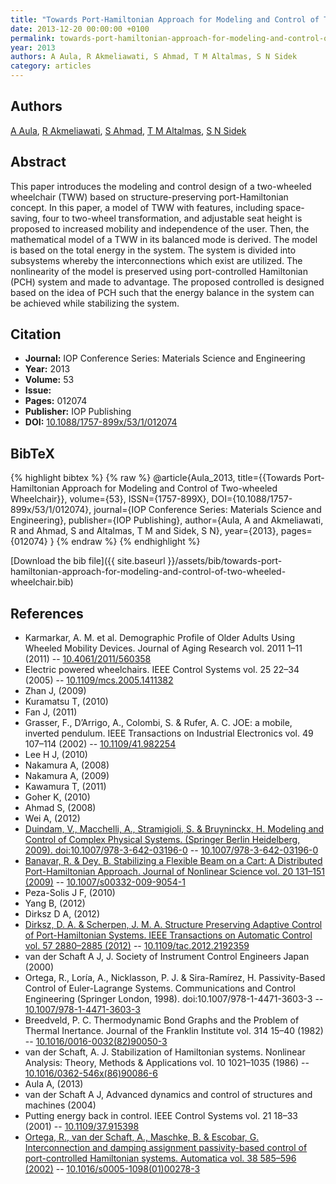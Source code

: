 ```yaml
---
title: "Towards Port-Hamiltonian Approach for Modeling and Control of Two-wheeled Wheelchair"
date: 2013-12-20 00:00:00 +0100
permalink: towards-port-hamiltonian-approach-for-modeling-and-control-of-two-wheeled-wheelchair
year: 2013
authors: A Aula, R Akmeliawati, S Ahmad, T M Altalmas, S N Sidek
category: articles
---
```

 
## Authors
[A Aula](authors/a-aula), [R Akmeliawati](authors/r-akmeliawati), [S Ahmad](authors/s-ahmad), [T M Altalmas](authors/t-m-altalmas), [S N Sidek](authors/s-n-sidek)
 
## Abstract
This paper introduces the modeling and control design of a two-wheeled wheelchair (TWW) based on structure-preserving port-Hamiltonian concept. In this paper, a model of TWW with features, including space-saving, four to two-wheel transformation, and adjustable seat height is proposed to increased mobility and independence of the user. Then, the mathematical model of a TWW in its balanced mode is derived. The model is based on the total energy in the system. The system is divided into subsystems whereby the interconnections which exist are utilized. The nonlinearity of the model is preserved using port-controlled Hamiltonian (PCH) system and made to advantage. The proposed controlled is designed based on the idea of PCH such that the energy balance in the system can be achieved while stabilizing the system.
 
## Citation
- **Journal:** IOP Conference Series: Materials Science and Engineering
- **Year:** 2013
- **Volume:** 53
- **Issue:** 
- **Pages:** 012074
- **Publisher:** IOP Publishing
- **DOI:** [10.1088/1757-899x/53/1/012074](https://doi.org/10.1088/1757-899x/53/1/012074)
 
## BibTeX
{% highlight bibtex %}
{% raw %}
@article{Aula_2013,
  title={{Towards Port-Hamiltonian Approach for Modeling and Control of Two-wheeled Wheelchair}},
  volume={53},
  ISSN={1757-899X},
  DOI={10.1088/1757-899x/53/1/012074},
  journal={IOP Conference Series: Materials Science and Engineering},
  publisher={IOP Publishing},
  author={Aula, A and Akmeliawati, R and Ahmad, S and Altalmas, T M and Sidek, S N},
  year={2013},
  pages={012074}
}
{% endraw %}
{% endhighlight %}
 
[Download the bib file]({{ site.baseurl }}/assets/bib/towards-port-hamiltonian-approach-for-modeling-and-control-of-two-wheeled-wheelchair.bib)
 
## References
- Karmarkar, A. M. et al. Demographic Profile of Older Adults Using Wheeled Mobility Devices. Journal of Aging Research vol. 2011 1–11 (2011) -- [10.4061/2011/560358](https://doi.org/10.4061/2011/560358)
- Electric powered wheelchairs. IEEE Control Systems vol. 25 22–34 (2005) -- [10.1109/mcs.2005.1411382](https://doi.org/10.1109/mcs.2005.1411382)
- Zhan J, (2009)
- Kuramatsu T, (2010)
- Fan J, (2011)
- Grasser, F., D’Arrigo, A., Colombi, S. & Rufer, A. C. JOE: a mobile, inverted pendulum. IEEE Transactions on Industrial Electronics vol. 49 107–114 (2002) -- [10.1109/41.982254](https://doi.org/10.1109/41.982254)
- Lee H J, (2010)
- Nakamura A, (2008)
- Nakamura A, (2009)
- Kawamura T, (2011)
- Goher K, (2010)
- Ahmad S, (2008)
- Wei A, (2012)
- [Duindam, V., Macchelli, A., Stramigioli, S. & Bruyninckx, H. Modeling and Control of Complex Physical Systems. (Springer Berlin Heidelberg, 2009). doi:10.1007/978-3-642-03196-0](modeling-and-control-of-complex-physical-systems) -- [10.1007/978-3-642-03196-0](https://doi.org/10.1007/978-3-642-03196-0)
- [Banavar, R. & Dey, B. Stabilizing a Flexible Beam on a Cart: A Distributed Port-Hamiltonian Approach. Journal of Nonlinear Science vol. 20 131–151 (2009)](stabilizing-a-flexible-beam-on-a-cart-a-distributed-port-hamiltonian-approach) -- [10.1007/s00332-009-9054-1](https://doi.org/10.1007/s00332-009-9054-1)
- Peza-Solis J F, (2010)
- Yang B, (2012)
- Dirksz D A, (2012)
- [Dirksz, D. A. & Scherpen, J. M. A. Structure Preserving Adaptive Control of Port-Hamiltonian Systems. IEEE Transactions on Automatic Control vol. 57 2880–2885 (2012)](structure-preserving-adaptive-control-of-port-hamiltonian-systems) -- [10.1109/tac.2012.2192359](https://doi.org/10.1109/tac.2012.2192359)
- van der Schaft A J, J. Society of Instrument Control Engineers Japan (2000)
- Ortega, R., Loría, A., Nicklasson, P. J. & Sira-Ramírez, H. Passivity-Based Control of Euler-Lagrange Systems. Communications and Control Engineering (Springer London, 1998). doi:10.1007/978-1-4471-3603-3 -- [10.1007/978-1-4471-3603-3](https://doi.org/10.1007/978-1-4471-3603-3)
- Breedveld, P. C. Thermodynamic Bond Graphs and the Problem of Thermal Inertance. Journal of the Franklin Institute vol. 314 15–40 (1982) -- [10.1016/0016-0032(82)90050-3](https://doi.org/10.1016/0016-0032(82)90050-3)
- van der Schaft, A. J. Stabilization of Hamiltonian systems. Nonlinear Analysis: Theory, Methods &amp; Applications vol. 10 1021–1035 (1986) -- [10.1016/0362-546x(86)90086-6](https://doi.org/10.1016/0362-546x(86)90086-6)
- Aula A, (2013)
- van der Schaft A J, Advanced dynamics and control of structures and machines (2004)
- Putting energy back in control. IEEE Control Systems vol. 21 18–33 (2001) -- [10.1109/37.915398](https://doi.org/10.1109/37.915398)
- [Ortega, R., van der Schaft, A., Maschke, B. & Escobar, G. Interconnection and damping assignment passivity-based control of port-controlled Hamiltonian systems. Automatica vol. 38 585–596 (2002)](interconnection-and-damping-assignment-passivity-based-control-of-port-controlled-hamiltonian-systems) -- [10.1016/s0005-1098(01)00278-3](https://doi.org/10.1016/s0005-1098(01)00278-3)

